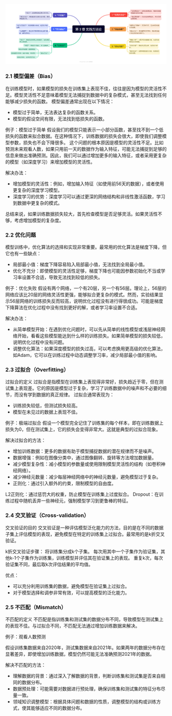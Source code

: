 ![图片描述](https://github.com/liu66-qing/Datawhale_learning_blog02/blob/main/%E7%AC%AC%202%20%E7%AB%A0%20%E5%AE%9E%E8%B7%B5%E6%96%B9%E6%B3%95%E8%AE%BA.png)

### 2.1 模型偏差（Bias）

在训练模型时，如果模型的损失在训练集上表现不佳，往往是因为模型的灵活性不足。模型灵活性不足意味着模型无法捕捉到数据中的复杂模式，甚至无法找到任何能够减少损失的函数。
模型偏差通常出现在以下情况：
* 模型过于简单，无法表达复杂的函数关系。
* 模型的假设空间有限，无法找到低损失的函数。

例子：模型过于简单
假设我们的模型只能表示一小部分函数，甚至找不到一个低损失的函数来拟合数据。在这种情况下，训练数据的损失会很大，即使我们调整模型参数，损失也不会下降很多。
这个问题的根本原因是模型的灵活性不足。比如预测未来观看人数，如果只用前一天的数据作为输入特征，可能无法捕捉到足够的信息来做出准确预测。因此，我们可以通过增加更多的输入特征，或者采用更复杂的模型（如深度学习）来增加模型的灵活性。

解决办法：
* 增加模型的灵活性：例如，增加输入特征（如使用前56天的数据），或者使用更复杂的深度学习模型。
* 深度学习的优势：深度学习可以通过更深的网络结构和非线性激活函数，学习到数据中更复杂的模式。

总结来说，如果训练数据损失较大，首先检查模型是否足够灵活。如果灵活性不够，考虑增加模型的复杂度。

### 2.2 优化问题

模型训练中，优化算法的选择和实现非常重要。最常用的优化算法是梯度下降，但它也有一些缺点：
* 局部最小值：梯度下降容易陷入局部最小值，无法找到全局最小值。
* 优化不充分：即使模型的灵活性足够，梯度下降也可能因参数初始化不当或学习率设置不合适，导致无法找到较低的损失。

例子：优化失败
假设有两个网络，一个有20层，另一个有56层。理论上，56层的网络应该比20层的网络灵活性更强，能够拟合更复杂的模式。然而，实验结果显示56层网络的训练损失反而较高，说明优化过程没有进行得很成功。可能是梯度下降算法在优化过程中没有找到更好的解，或者学习率设置不合适。

解决办法：
* 从简单模型开始：在遇到优化问题时，可以先从简单的线性模型或浅层神经网络开始，看看这些模型能达到什么样的训练损失。如果简单模型的损失较低，说明优化过程中没有问题。
* 调整优化算法：如果深度模型的损失过高，可以考虑换用更高级的优化算法，如Adam，它可以在训练过程中动态调整学习率，减少局部最小值的影响。

### 2.3 过拟合（Overfitting）
过拟合的定义
过拟合是指模型在训练集上表现得非常好，损失趋近于零，但在测试集上表现差。它的原因是模型过于复杂，学习了训练数据中的噪声和不必要的细节，而没有学到数据的真正规律。
过拟合通常表现为：
* 训练损失较低，但测试损失较高。
* 模型在未见过的数据上表现不佳。

例子：极端过拟合
假设一个模型完全记住了训练集的每个样本，即在训练数据上损失为0，但在测试集上，它的损失会变得非常大。这就是典型的过拟合现象。

解决过拟合的方法：
* 增加训练数据：更多的数据有助于模型捕捉数据的潜在规律而不是噪声。
* 数据增强：例如在图像分类中，通过图像翻转、旋转等方法增加数据量。
* 减少模型复杂性：减小模型的参数量或使用限制模型灵活性的结构（如卷积神经网络）。
* 减少神经元数量：减少每层神经网络中的神经元数量，避免模型过于复杂。
* 正则化：通过引入额外的约束，限制模型的自由度。

L2正则化：通过惩罚大的权重，防止模型在训练集上过度拟合。
Dropout：在训练过程中随机丢弃一些神经元，强制模型学习到更鲁棒的特征。

### 2.4 交叉验证（Cross-validation）
交叉验证的目的
交叉验证是一种评估模型泛化能力的方法，目的是在不同的数据子集上评估模型的表现，避免模型在特定的训练集上过拟合。最常用的是k折交叉验证。

k折交叉验证步骤：
将训练集分成k个子集。
每次用其中一个子集作为验证集，其他k-1个子集作为训练集，训练模型并评估其在验证集上的表现。
重复k次，每次验证集不同，最后取k次评估结果的平均值。

优点：
* 可以充分利用训练集的数据，避免模型在验证集上过拟合。
* 对于模型选择和调参非常有效，可以提高模型的泛化能力。

### 2.5 不匹配（Mismatch）
不匹配的定义
不匹配是指训练集和测试集的数据分布不同，导致模型在测试集上的表现不佳。与过拟合不同，不匹配无法通过增加训练数据来解决。

例子：观看人数预测

假设训练集数据来自2020年，测试集数据来自2021年。如果两年的数据分布存在显著差异，即使增加训练数据，模型仍然可能无法准确预测2021年的数据。

解决不匹配的方法：
* 理解数据的背景：通过深入了解数据的背景，判断训练集和测试集是否来自相同的数据分布。
* 数据预处理：可能需要对数据进行预处理，确保训练集和测试集的特征分布尽量一致。
* 领域知识调整模型：根据具体问题和数据的性质，调整模型的结构或训练方式，使其能够适应不同的数据分布。
